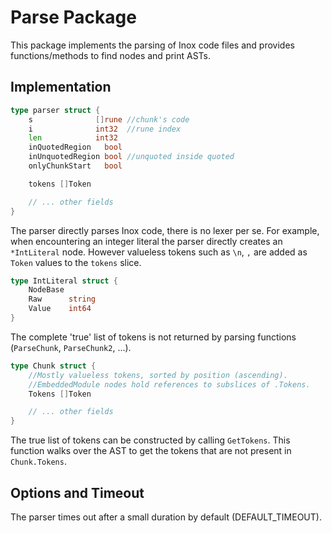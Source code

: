 # Parse Package

This package implements the parsing of Inox code files and provides functions/methods to find nodes and print ASTs.

## Implementation

```go
type parser struct {
	s              []rune //chunk's code
	i              int32  //rune index
	len            int32
	inQuotedRegion   bool
	inUnquotedRegion bool //unquoted inside quoted
	onlyChunkStart   bool

	tokens []Token

	// ... other fields
}
```

The parser directly parses Inox code, there is no lexer per se. For example,
when encountering an integer literal the parser directly creates an
`*IntLiteral` node. However valueless tokens such as `\n`, `,` are added as
`Token` values to the `tokens` slice.

```go
type IntLiteral struct {
	NodeBase
	Raw      string
	Value    int64
}
```

The complete 'true' list of tokens is not returned by parsing functions
(`ParseChunk`, `ParseChunk2`, ...).

```go
type Chunk struct {
	//Mostly valueless tokens, sorted by position (ascending).
	//EmbeddedModule nodes hold references to subslices of .Tokens.
	Tokens []Token

	// ... other fields
}
```

The true list of tokens can be constructed by calling `GetTokens`. This function
walks over the AST to get the tokens that are not present in `Chunk.Tokens`.

## Options and Timeout

The parser times out after a small duration by default (DEFAULT_TIMEOUT).
